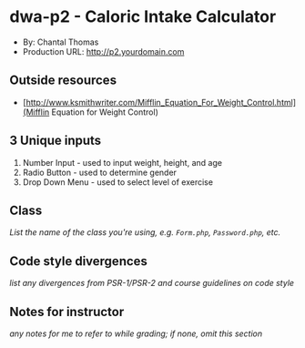 # dwa-p2 - Caloric Intake Calculator
+ By: Chantal Thomas
+ Production URL: <http://p2.yourdomain.com>

## Outside resources
+ [http://www.ksmithwriter.com/Mifflin_Equation_For_Weight_Control.html](Mifflin Equation for Weight Control)

## 3 Unique inputs
1. Number Input - used to input weight, height, and age
2. Radio Button - used to determine gender
3. Drop Down Menu - used to select level of exercise 

## Class
*List the name of the class you're using, e.g. `Form.php`, `Password.php`, etc.*

## Code style divergences
*list any divergences from PSR-1/PSR-2 and course guidelines on code style*

## Notes for instructor
*any notes for me to refer to while grading; if none, omit this section*

